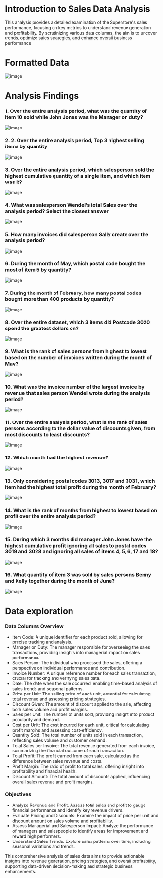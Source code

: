 # Introduction to Sales Data Analysis
This analysis provides a detailed examination of the Superstore's sales performance, focusing on key metrics to understand revenue generation and profitability. By scrutinizing various data columns, the aim is to uncover trends, optimize sales strategies, and enhance overall business performance


# Formatted Data
![image](https://github.com/user-attachments/assets/2ae5af46-03f8-4920-9371-fe77385c87b2)

# Analysis Findings 
### 1. Over the entire analysis period, what was the quantity of item 10 sold while John Jones was the Manager on duty?
![image](https://github.com/user-attachments/assets/bf074ac7-20de-40d3-b4ed-19525abbf0fc)

### 2. 2. Over the entire analysis period, Top 3 highest selling items by quantity
![image](https://github.com/user-attachments/assets/c0135507-cf70-42ad-b025-1d8657b1d607)

### 3. Over the entire analysis period, which salesperson sold the highest cumulative quantity of a single item, and which item was it?
![image](https://github.com/user-attachments/assets/8c69ca59-c6d8-4b89-a010-4dd46bef30eb)

### 4. What was salesperson Wendel’s total Sales over the analysis period? Select the closest answer.
![image](https://github.com/user-attachments/assets/6ceec922-0863-4fba-942a-cbb0fc27c906)

### 5. How many invoices did salesperson Sally create over the analysis period?
![image](https://github.com/user-attachments/assets/57428ef6-229a-42ce-9bae-b382781dda44)

### 6. During the month of May, which postal code bought the most of item 5 by quantity?
![image](https://github.com/user-attachments/assets/c20306b8-8bff-4360-91a6-d55c359cbf2c)

### 7. During the month of February, how many postal codes bought more than 400 products by quantity?
![image](https://github.com/user-attachments/assets/4ac2ef06-fe9b-435e-af1d-dcebe2fc3afa)

### 8. Over the entire dataset, which 3 items did Postcode 3020 spend the greatest dollars on?
![image](https://github.com/user-attachments/assets/15da3a69-b713-417c-9685-f5354a8ea0f7)

### 9. What is the rank of sales persons from highest to lowest based on the number of invoices written during the month of May?
![image](https://github.com/user-attachments/assets/d10f2706-add5-40c1-b422-2bd889632fde)

### 10. What was the invoice number of the largest invoice by revenue that sales person Wendel wrote during the analysis period?
![image](https://github.com/user-attachments/assets/b09824ed-3fff-4e05-95fc-ac8b0d0d63b0)

### 11. Over the entire analysis period, what is the rank of sales persons according to the dollar value of discounts given, from most discounts to least discounts?
![image](https://github.com/user-attachments/assets/ce4dba0d-53b8-45ad-a64f-d4c5fff77839)

### 12. Which month had the highest revenue?
![image](https://github.com/user-attachments/assets/b938306e-ed8b-4d95-ad1a-681ceec757a4)

### 13. Only considering postal codes 3013, 3017 and 3031, which item had the highest total profit during the month of February?
![image](https://github.com/user-attachments/assets/cef93290-5a1d-46b2-9c5b-8a5a83728194)

### 14. What is the rank of months from highest to lowest based on profit over the entire analysis period?
![image](https://github.com/user-attachments/assets/81bf2703-6dec-4e38-b933-429b6158ed22)

### 15. During which 3 months did manager John Jones have the highest cumulative profit ignoring all sales to postal codes 3019 and 3028 and ignoring all sales of items 4, 5, 6, 17 and 18?
![image](https://github.com/user-attachments/assets/4d9bebd5-a44e-4892-b283-def11b389cd1)

### 16. What quantity of item 3 was sold by sales persons Benny and Kelly together during the month of June?
![image](https://github.com/user-attachments/assets/77e1bb8c-1878-4fe6-bcb1-aeed2e88f4f8)

# Data exploration
### Data Columns Overview
- Item Code: A unique identifier for each product sold, allowing for precise tracking and analysis.
- Manager on Duty: The manager responsible for overseeing the sales transactions, providing insights into managerial impact on sales performance.
- Sales Person: The individual who processed the sales, offering a perspective on individual performance and contribution.
- Invoice Number: A unique reference number for each sales transaction, crucial for tracking and verifying sales data.
- Date: The date when the sale occurred, enabling time-based analysis of sales trends and seasonal patterns.
- Price per Unit: The selling price of each unit, essential for calculating total revenue and assessing pricing strategies.
- Discount Given: The amount of discount applied to the sale, affecting both sales volume and profit margins.
- Sales per Unit: The number of units sold, providing insight into product popularity and demand.
- Cost per Unit: The cost incurred for each unit, critical for calculating profit margins and assessing cost-efficiency.
- Quantity Sold: The total number of units sold in each transaction, reflecting sales volume and customer demand.
- Total Sales per Invoice: The total revenue generated from each invoice, summarizing the financial outcome of each transaction.
- Total Profit: The profit earned from each sale, calculated as the difference between sales revenue and costs.
- Profit Margin: The ratio of profit to total sales, offering insight into profitability and financial health.
- Discount Amount: The total amount of discounts applied, influencing overall sales revenue and profit margins.

### Objectives
- Analyze Revenue and Profit: Assess total sales and profit to gauge financial performance and identify key revenue drivers.
- Evaluate Pricing and Discounts: Examine the impact of price per unit and discount amount on sales volume and profitability.
- Assess Managerial and Salesperson Impact: Analyze the performance of managers and salespeople to identify areas for improvement and reward high performers.
- Understand Sales Trends: Explore sales patterns over time, including seasonal variations and trends.
  
This comprehensive analysis of sales data aims to provide actionable insights into revenue generation, pricing strategies, and overall profitability, supporting data-driven decision-making and strategic business enhancements.
